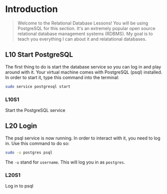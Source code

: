 # Introduction 

> Welcome to the Relational Database Lessons! You will be using PostgreSQL for this section. It's an extremely popular open source relational database management systems (RDBMS). My goal is to teach you everything I can about it and relatational databases. 

## L10 Start PostgreSQL

The first thing to do is start the database service so you can log in and play around with it. Your virtual machine comes with PostgreSQL (psql) installed. In order to start it, type this command into the terminal:

```bash
sudo service postgresql start
```

### L10S1

Start the PostgreSQL service

## L20 Login

The psql service is now running. In order to interact with it, you need to log in. Use this command to do so:

```bash
sudo -u postgres psql
```

The `-u` stand for `username`. This will log you in as `postgres`.

### L20S1

Log in to psql
